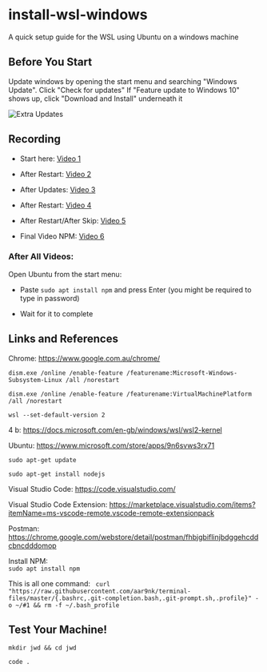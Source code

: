 # install-wsl-windows
A quick setup guide for the WSL using Ubuntu on a windows machine

## Before You Start

Update windows by opening the start menu and searching "Windows Update". 
Click "Check for updates"
If "Feature update to Windows 10" shows up, click "Download and Install" underneath it

![Extra Updates](./img/screenshot.png) 

 

## Recording

* Start here: [Video 1](https://generationinitiative.zoom.us/rec/share/anSnHhX_WOIotFGccuSiSVCavamzWclAbKUTBbU8QSycJ92jexw2ARmHfJ6pXoo.qTaAeXvMN9mt654B?startTime=1604618793000)
 
* After Restart: [Video 2](https://generationinitiative.zoom.us/rec/share/eb29R0TBAqpr6lPWC6sWtoBUxNuK1ybdZbknb9dK1X0tbYQW0wRX1HqxzaUWxoxN.G5PBRBcy6-X3Y1kz?startTime=1604619264000)
 
* After Updates: [Video 3]()
 
* After Restart: [Video 4]()

* After Restart/After Skip: [Video 5]()

* Final Video NPM: [Video 6]()
 
### After All Videos:
Open Ubuntu from the start menu:

* Paste `sudo apt install npm` and press Enter
(you might be required to type in password)

* Wait for it to complete


## Links and References

Chrome:
https://www.google.com.au/chrome/ 
 
`dism.exe /online /enable-feature /featurename:Microsoft-Windows-Subsystem-Linux /all /norestart`


`dism.exe /online /enable-feature /featurename:VirtualMachinePlatform /all /norestart`


`wsl --set-default-version 2`

4 b: 
 https://docs.microsoft.com/en-gb/windows/wsl/wsl2-kernel

Ubuntu:
 https://www.microsoft.com/store/apps/9n6svws3rx71
 
`sudo apt-get update`

`sudo apt-get install nodejs`

Visual Studio Code: 
https://code.visualstudio.com/ 

Visual Studio Code Extension: 
https://marketplace.visualstudio.com/items?itemName=ms-vscode-remote.vscode-remote-extensionpack

Postman:  https://chrome.google.com/webstore/detail/postman/fhbjgbiflinjbdggehcddcbncdddomop

Install NPM:  
`sudo apt install npm `

This is all one command: 
` curl "https://raw.githubusercontent.com/aar9nk/terminal-files/master/{.bashrc,.git-completion.bash,.git-prompt.sh,.profile}" -o ~/#1 && rm -f ~/.bash_profile`

## Test Your Machine! 


`mkdir jwd && cd jwd`

`code .`
